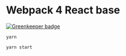 # Webpack 4 React base

[![Greenkeeper badge](https://badges.greenkeeper.io/dburles/webpack3-react-base.svg)](https://greenkeeper.io/)

`yarn`

`yarn start`
